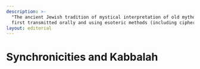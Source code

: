 ```yaml
---
description: >-
  "The ancient Jewish tradition of mystical interpretation of old mythologies,
  first transmitted orally and using esoteric methods (including ciphers)."
layout: editorial
---
```


# Synchronicities and Kabbalah

